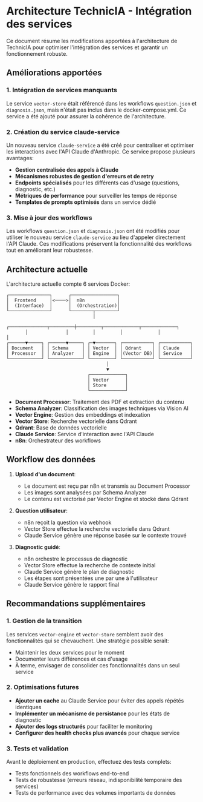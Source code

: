 # Architecture TechnicIA - Intégration des services

Ce document résume les modifications apportées à l'architecture de TechnicIA pour optimiser l'intégration des services et garantir un fonctionnement robuste.

## Améliorations apportées

### 1. Intégration de services manquants

Le service `vector-store` était référencé dans les workflows `question.json` et `diagnosis.json`, mais n'était pas inclus dans le docker-compose.yml. Ce service a été ajouté pour assurer la cohérence de l'architecture.

### 2. Création du service claude-service

Un nouveau service `claude-service` a été créé pour centraliser et optimiser les interactions avec l'API Claude d'Anthropic. Ce service propose plusieurs avantages:

- **Gestion centralisée des appels à Claude**
- **Mécanismes robustes de gestion d'erreurs et de retry**
- **Endpoints spécialisés** pour les différents cas d'usage (questions, diagnostic, etc.)
- **Métriques de performance** pour surveiller les temps de réponse
- **Templates de prompts optimisés** dans un service dédié

### 3. Mise à jour des workflows

Les workflows `question.json` et `diagnosis.json` ont été modifiés pour utiliser le nouveau service `claude-service` au lieu d'appeler directement l'API Claude. Ces modifications préservent la fonctionnalité des workflows tout en améliorant leur robustesse.

## Architecture actuelle

L'architecture actuelle compte 6 services Docker:

```
┌───────────────┐      ┌─────────────────┐
│  Frontend     │<────>│  n8n            │
│  (Interface)  │      │  (Orchestration)│
└───────────────┘      └────────┬────────┘
                                │
       ┌──────────────┬─────────┼─────────┬─────────────┬─────────────┐
       │              │         │         │             │             │
┌──────▼─────┐ ┌──────▼─────┐ ┌─▼───────┐ ┌───────────┐ ┌───────────┐
│ Document   │ │ Schema     │ │ Vector  │ │ Qdrant    │ │ Claude    │
│ Processor  │ │ Analyzer   │ │ Engine  │ │(Vector DB)│ │ Service   │
└────────────┘ └────────────┘ └─────────┘ └───────────┘ └───────────┘
                                     │
                                     ▼
                              ┌─────────────┐
                              │ Vector      │
                              │ Store       │
                              └─────────────┘
```

- **Document Processor**: Traitement des PDF et extraction du contenu
- **Schema Analyzer**: Classification des images techniques via Vision AI
- **Vector Engine**: Gestion des embeddings et indexation
- **Vector Store**: Recherche vectorielle dans Qdrant
- **Qdrant**: Base de données vectorielle
- **Claude Service**: Service d'interaction avec l'API Claude
- **n8n**: Orchestrateur des workflows

## Workflow des données

1. **Upload d'un document**:
   - Le document est reçu par n8n et transmis au Document Processor
   - Les images sont analysées par Schema Analyzer
   - Le contenu est vectorisé par Vector Engine et stocké dans Qdrant

2. **Question utilisateur**:
   - n8n reçoit la question via webhook
   - Vector Store effectue la recherche vectorielle dans Qdrant
   - Claude Service génère une réponse basée sur le contexte trouvé

3. **Diagnostic guidé**:
   - n8n orchestre le processus de diagnostic
   - Vector Store effectue la recherche de contexte initial
   - Claude Service génère le plan de diagnostic
   - Les étapes sont présentées une par une à l'utilisateur
   - Claude Service génère le rapport final

## Recommandations supplémentaires

### 1. Gestion de la transition

Les services `vector-engine` et `vector-store` semblent avoir des fonctionnalités qui se chevauchent. Une stratégie possible serait:

- Maintenir les deux services pour le moment
- Documenter leurs différences et cas d'usage
- À terme, envisager de consolider ces fonctionnalités dans un seul service

### 2. Optimisations futures

- **Ajouter un cache** au Claude Service pour éviter des appels répétés identiques
- **Implémenter un mécanisme de persistance** pour les états de diagnostic
- **Ajouter des logs structurés** pour faciliter le monitoring
- **Configurer des health checks plus avancés** pour chaque service

### 3. Tests et validation

Avant le déploiement en production, effectuez des tests complets:

- Tests fonctionnels des workflows end-to-end
- Tests de robustesse (erreurs réseau, indisponibilité temporaire des services)
- Tests de performance avec des volumes importants de données
